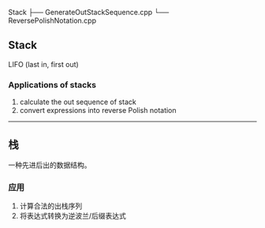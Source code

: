 Stack
├── GenerateOutStackSequence.cpp
└── ReversePolishNotation.cpp


## Stack 
LIFO (last in, first out)

### Applications of stacks
1. calculate the out sequence of stack
2. convert expressions into reverse Polish notation

-------


## 栈
一种先进后出的数据结构。
### 应用
1. 计算合法的出栈序列
2. 将表达式转换为逆波兰/后缀表达式


